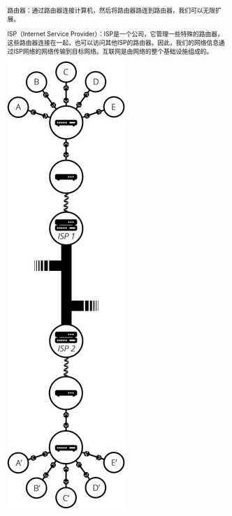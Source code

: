 路由器：通过路由器连接计算机，然后将路由器路连到路由器，我们可以无限扩展。

ISP（Internet Service Provider）：ISP是一个公司，它管理一些特殊的路由器，这些路由器连接在一起，也可以访问其他ISP的路由器。因此，我们的网络信息通过ISP网络的网络传输到目标网络。互联网是由网络的整个基础设施组成的。

![](/assets/internet-schema-7.png)



